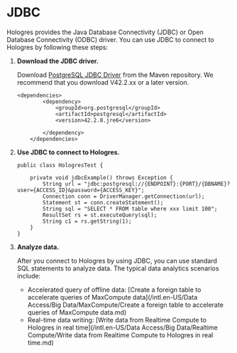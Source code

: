 # JDBC

Hologres provides the Java Database Connectivity \(JDBC\) or Open Database Connectivity \(ODBC\) driver. You can use JDBC to connect to Hologres by following these steps:

1.  **Download the JDBC driver.**

    Download [PostgreSQL JDBC Driver](https://mvnrepository.com/artifact/org.postgresql/postgresql) from the Maven repository. We recommend that you download V42.2.xx or a later version.

    ```
    <dependencies>
            <dependency>
                <groupId>org.postgresql</groupId>
                <artifactId>postgresql</artifactId>
                <version>42.2.8.jre6</version> 
    
            </dependency>
        </dependencies>
    ```

2.  **Use JDBC to connect to Hologres.**

    ```
    public class HologresTest {
    
        private void jdbcExample() throws Exception {
            String url = "jdbc:postgresql://{ENDPOINT}:{PORT}/{DBNAME}? user={ACCESS_ID}&password={ACCESS_KEY}";
            Connection conn = DriverManager.getConnection(url);
            Statement st = conn.createStatement();
            String sql = "SELECT * FROM table where xxx limit 100";
            ResultSet rs = st.executeQuery(sql);
            String c1 = rs.getString(1);
        }
    }
    ```

3.  **Analyze data.**

    After you connect to Hologres by using JDBC, you can use standard SQL statements to analyze data. The typical data analytics scenarios include:

    -   Accelerated query of offline data: [Create a foreign table to accelerate queries of MaxCompute data](/intl.en-US/Data Access/Big Data/MaxCompute/Create a foreign table to accelerate queries of MaxCompute data.md)
    -   Real-time data writing: [Write data from Realtime Compute to Hologres in real time](/intl.en-US/Data Access/Big Data/Realtime Compute/Write data from Realtime Compute to Hologres in real time.md)


